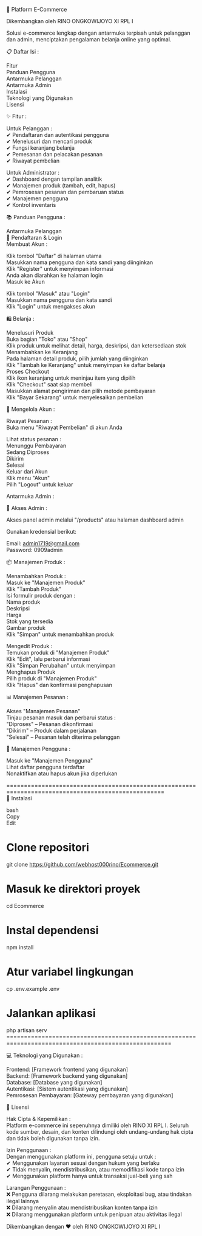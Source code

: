 🛒 Platform E-Commerce<br>

Dikembangkan oleh RINO ONGKOWIJOYO XI RPL I<br>

Solusi e-commerce lengkap dengan antarmuka terpisah untuk pelanggan dan admin, menciptakan pengalaman belanja online yang optimal.<br>

📋 Daftar Isi : <br>

Fitur<br>
Panduan Pengguna<br>
Antarmuka Pelanggan<br>
Antarmuka Admin<br>
Instalasi<br>
Teknologi yang Digunakan<br>
Lisensi<br>

✨ Fitur : <br>

Untuk Pelanggan : <br>
✔ Pendaftaran dan autentikasi pengguna<br>
✔ Menelusuri dan mencari produk<br>
✔ Fungsi keranjang belanja<br>
✔ Pemesanan dan pelacakan pesanan<br>
✔ Riwayat pembelian<br>

Untuk Administrator : <br>
✔ Dashboard dengan tampilan analitik<br>
✔ Manajemen produk (tambah, edit, hapus)<br>
✔ Pemrosesan pesanan dan pembaruan status<br>
✔ Manajemen pengguna<br>
✔ Kontrol inventaris<br>

📚 Panduan Pengguna : <br>

Antarmuka Pelanggan<br>
🔐 Pendaftaran & Login<br>
Membuat Akun : <br>

Klik tombol "Daftar" di halaman utama<br>
Masukkan nama pengguna dan kata sandi yang diinginkan<br>
Klik "Register" untuk menyimpan informasi<br>
Anda akan diarahkan ke halaman login<br>
Masuk ke Akun<br>

Klik tombol "Masuk" atau "Login"<br>
Masukkan nama pengguna dan kata sandi<br>
Klik "Login" untuk mengakses akun<br>

🛍️ Belanja : <br>

Menelusuri Produk<br>
Buka bagian "Toko" atau "Shop"<br>
Klik produk untuk melihat detail, harga, deskripsi, dan ketersediaan stok<br>
Menambahkan ke Keranjang<br>
Pada halaman detail produk, pilih jumlah yang diinginkan<br>
Klik "Tambah ke Keranjang" untuk menyimpan ke daftar belanja<br>
Proses Checkout<br>
Klik ikon keranjang untuk meninjau item yang dipilih<br>
Klik "Checkout" saat siap membeli<br>
Masukkan alamat pengiriman dan pilih metode pembayaran<br>
Klik "Bayar Sekarang" untuk menyelesaikan pembelian<br>


📜 Mengelola Akun : <br>

Riwayat Pesanan : <br>
Buka menu "Riwayat Pembelian" di akun Anda<br>

Lihat status pesanan : <br>
Menunggu Pembayaran<br>
Sedang Diproses<br>
Dikirim<br>
Selesai<br>
Keluar dari Akun<br>
Klik menu "Akun"<br>
Pilih "Logout" untuk keluar<br>

Antarmuka Admin : <br>

🔑 Akses Admin : <br>

Akses panel admin melalui "/products" atau halaman dashboard admin<br>

Gunakan kredensial berikut:<br>

Email: admin1719@gmail.com<br>
Password: 0909admin<br>

📦 Manajemen Produk : <br>

Menambahkan Produk : <br>
Masuk ke "Manajemen Produk"<br>
Klik "Tambah Produk"<br>
Isi formulir produk dengan : <br>
Nama produk <br>
Deskripsi <br>
Harga <br>
Stok yang tersedia <br>
Gambar produk <br>
Klik "Simpan" untuk menambahkan produk <br>

Mengedit Produk : <br>
Temukan produk di "Manajemen Produk"<br>
Klik "Edit", lalu perbarui informasi<br>
Klik "Simpan Perubahan" untuk menyimpan<br>
Menghapus Produk<br>
Pilih produk di "Manajemen Produk"<br>
Klik "Hapus" dan konfirmasi penghapusan<br>

📊 Manajemen Pesanan : <br>

Akses "Manajemen Pesanan"<br>
Tinjau pesanan masuk dan perbarui status : <br>
"Diproses" – Pesanan dikonfirmasi<br>
"Dikirim" – Produk dalam perjalanan<br>
"Selesai" – Pesanan telah diterima pelanggan<br>

👥 Manajemen Pengguna : <br>

Masuk ke "Manajemen Pengguna"<br>
Lihat daftar pengguna terdaftar<br>
Nonaktifkan atau hapus akun jika diperlukan<br>

===================================================================================================<br>
🚀 Instalasi<br>

bash<br>
Copy<br>
Edit<br>
# Clone repositori<br>
git clone https://github.com/webhost000rino/Ecommerce.git<br>

# Masuk ke direktori proyek<br>
cd Ecommerce<br>

# Instal dependensi<br>
npm install<br>

# Atur variabel lingkungan<br>
cp .env.example .env<br>

# Jalankan aplikasi<br>
php artisan serv<br>
=====================================================================================================<br>

💻 Teknologi yang Digunakan : <br>

Frontend: [Framework frontend yang digunakan]<br>
Backend: [Framework backend yang digunakan]<br>
Database: [Database yang digunakan]<br>
Autentikasi: [Sistem autentikasi yang digunakan]<br>
Pemrosesan Pembayaran: [Gateway pembayaran yang digunakan]<br>

📄 Lisensi<br>

Hak Cipta & Kepemilikan : <br>
Platform e-commerce ini sepenuhnya dimiliki oleh RINO XI RPL I. Seluruh kode sumber, desain, dan konten dilindungi oleh undang-undang hak cipta dan tidak boleh digunakan tanpa izin.<br>

Izin Penggunaan : <br>
Dengan menggunakan platform ini, pengguna setuju untuk : <br>
✔ Menggunakan layanan sesuai dengan hukum yang berlaku<br>
✔ Tidak menyalin, mendistribusikan, atau memodifikasi kode tanpa izin<br>
✔ Menggunakan platform hanya untuk transaksi jual-beli yang sah<br>

Larangan Penggunaan : <br>
❌ Pengguna dilarang melakukan peretasan, eksploitasi bug, atau tindakan ilegal lainnya<br>
❌ Dilarang menyalin atau mendistribusikan konten tanpa izin<br>
❌ Dilarang menggunakan platform untuk penipuan atau aktivitas ilegal<br>

Dikembangkan dengan ❤️ oleh RINO ONGKOWIJOYO XI RPL I







